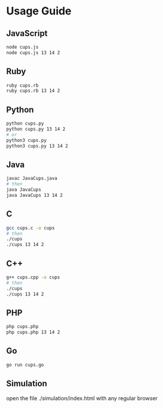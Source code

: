 # Usage Guide

## JavaScript
```bash
node cups.js
node cups.js 13 14 2
```

## Ruby
```bash
ruby cups.rb
ruby cups.rb 13 14 2
```

## Python
```bash
python cups.py
python cups.py 13 14 2
# or
python3 cups.py
python3 cups.py 13 14 2
```

## Java
```bash
javac JavaCups.java
# then
java JavaCups
java JavaCups 13 14 2
```

## C
```bash
gcc cups.c -o cups
# then
./cups
./cups 13 14 2
```

## C++
```bash
g++ cups.cpp -o cups
# then
./cups
./cups 13 14 2
```

## PHP
```bash
php cups.php
php cups.php 13 14 2
```

## Go
```bash
go run cups.go
```

## Simulation
open the file ./simulation/index.html with any regular browser